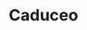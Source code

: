 ---
title: "Caduceo"
excerpt: "Developed a healthcare cost analysis chatbot that leverages OCR, NLP, and machine learning to detect overcharges in medical bills, providing accurate charge classification and explanations through a conversational interface. Engineered a multimodal AI pipeline integrating Azure AI Vision for OCR, a 4-bit quantized LLaMA 3.2B model, DBSCAN clustering, and MongoDB/Snowflake, achieving a Silhouette coefficient above 0.90 for charge anomaly detection. This project earned 2nd Place in the Assurant Challenge: Revolutionize AI Solutioning with Multimodal Agentic AI, where I collaborated with a team to deliver an end-to-end solution combining large language models, clustering algorithms, cloud services, and real-time data infrastructure.<br/><img src='/images/caduceo.jpg' style='width:100%; max-width:1000px; '>"
collection: portfolio
link: "https://devpost.com/software/caduceus-n4jqzs"
---